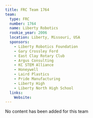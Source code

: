 ```yaml
---
title: FRC Team 1764
team:
  type: FRC
  number: 1764
  name: Liberty Robotics
  rookie_year: 2006
  location: Liberty, Missouri, USA
  sponsors:
    - Liberty Robotics Foundation
    - Gary Crossley Ford
    - East Clay Rotary Club
    - Argus Consulting
    - KC STEM Alliance
    - Honeywell
    - Laird Plastics
    - Pride Manufacturing
    - Liberty High
    - Liberty North High School
  links:
    Website: 
---
```

No content has been added for this team